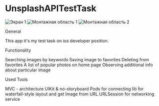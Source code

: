 
# UnsplashAPITestTask

![Экран 1](https://user-images.githubusercontent.com/106689083/188472656-cec801d4-ab5a-487b-b7b3-3693fd4f3ff9.jpg)
![Монтажная область 1](https://user-images.githubusercontent.com/106689083/188475708-e7136db6-4309-4e5e-ab9e-0a75a11fdcd1.jpg)
![Монтажная область 2](https://user-images.githubusercontent.com/106689083/188491174-3469e7e8-03d6-4d27-be8d-0a21ded15d00.jpg)


General

This app it's my test task on ios developer position.

Functionality

Searching images by keywords
Saving image to favorites
Deleting from favorites
A list of popular photos on home page
Observing additional info about particular image

Used Tools

MVC - architecture 
UIKit & no-storyboard
Pods for connecting lib for waterfall-style layout and get Image from URL
URLSession for networking service

